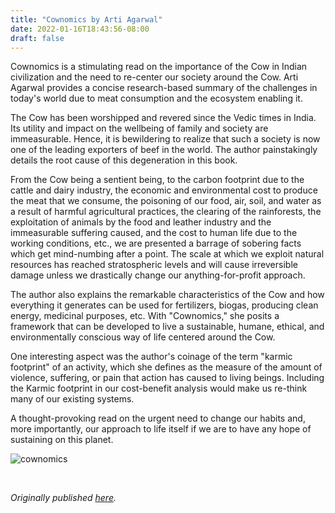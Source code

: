 ```yaml
---
title: "Cownomics by Arti Agarwal"
date: 2022-01-16T18:43:56-08:00
draft: false
---
```


Cownomics is a stimulating read on the importance of the Cow in Indian civilization and the need to re-center our society around the Cow. Arti Agarwal provides a concise research-based summary of the challenges in today's world due to meat consumption and the ecosystem enabling it.

The Cow has been worshipped and revered since the Vedic times in India. Its utility and impact on the wellbeing of family and society are immeasurable. Hence, it is bewildering to realize that such a society is now one of the leading exporters of beef in the world. The author painstakingly details the root cause of this degeneration in this book.

From the Cow being a sentient being, to the carbon footprint due to the cattle and dairy industry, the economic and environmental cost to produce the meat that we consume, the poisoning of our food, air, soil, and water as a result of harmful agricultural practices, the clearing of the rainforests, the exploitation of animals by the food and leather industry and the immeasurable suffering caused, and the cost to human life due to the working conditions, etc., we are presented a barrage of sobering facts which get mind-numbing after a point. The scale at which we exploit natural resources has reached stratospheric levels and will cause irreversible damage unless we drastically change our anything-for-profit approach.

The author also explains the remarkable characteristics of the Cow and how everything it generates can be used for fertilizers, biogas, producing clean energy, medicinal purposes, etc. With "Cownomics," she posits a framework that can be developed to live a sustainable, humane, ethical, and environmentally conscious way of life centered around the Cow.

One interesting aspect was the author's coinage of the term "karmic footprint" of an activity, which she defines as the measure of the amount of violence, suffering, or pain that action has caused to living beings. Including the Karmic footprint in our cost-benefit analysis would make us re-think many of our existing systems.

A thought-provoking read on the urgent need to change our habits and, more importantly, our approach to life itself if we are to have any hope of sustaining on this planet.


![cownomics](/cownomics.jpg)

&nbsp;&nbsp;

*Originally published [here](https://www.goodreads.com/review/show/4411606370).*